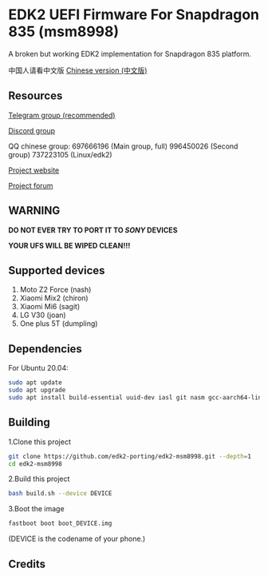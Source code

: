 # EDK2 UEFI Firmware For Snapdragon 835 (msm8998)

A broken but working EDK2 implementation for Snapdragon 835 platform.

中国人请看中文版
[Chinese version (中文版)](https://github.com/edk2-porting/edk2-msm8998/blob/master/README.zh.md)

## Resources

[Telegram group (recommended)](https://t.me/joinchat/MNjTmBqHIokjweeN0SpoyA)

[Discord group](https://discord.gg/XXBWfag)

QQ chinese group: 697666196 (Main group, full)  996450026 (Second group)  737223105 (Linux/edk2)

[Project website](https://renegade-project.org/)

[Project forum](https://forum.renegade-project.org/)

## WARNING

**DO NOT EVER TRY TO PORT IT TO *SONY* DEVICES**

**YOUR UFS WILL BE WIPED CLEAN!!!**

## Supported devices

1. Moto Z2 Force (nash)
2. Xiaomi Mix2   (chiron) 
3. Xiaomi Mi6    (sagit)
4. LG V30        (joan)
5. One plus 5T   (dumpling)


## Dependencies

For Ubuntu 20.04:

```bash
sudo apt update
sudo apt upgrade
sudo apt install build-essential uuid-dev iasl git nasm gcc-aarch64-linux-gnu abootimg python3-distutils python3-pil python3-git gettext
```

## Building

1.Clone this project 

```bash
git clone https://github.com/edk2-porting/edk2-msm8998.git --depth=1
cd edk2-msm8998
```

2.Build this project

```bash
bash build.sh --device DEVICE
```

3.Boot the image

```bash
fastboot boot boot_DEVICE.img
```

(DEVICE is the codename of your phone.)

## Credits



